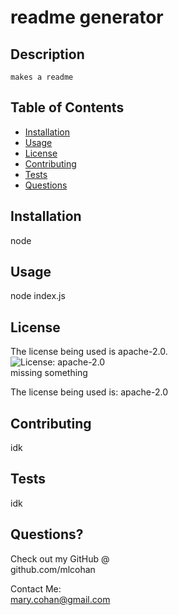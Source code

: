 
  # readme generator

  ## Description
    makes a readme

   ## Table of Contents
   * [Installation](#installation)
   * [Usage](#usage)
   * [License](#license)
   * [Contributing](#contributing)
   * [Tests](#tests)
   * [Questions](#questions)
    
  ## Installation
  node

  ## Usage 
  node index.js

  ## License
  The license being used is apache-2.0. <br>
  ![License: apache-2.0](https://img.shields.io/badge/License-apache-2.0-blue.svg) <br>
   missing something <br>
  
  The license being used is: apache-2.0
   

  ## Contributing
   idk

  ## Tests
   idk

  ## Questions?
   
  Check out my GitHub @ <br>
  github.com/mlcohan

  Contact Me: <br>
   mary.cohan@gmail.com
